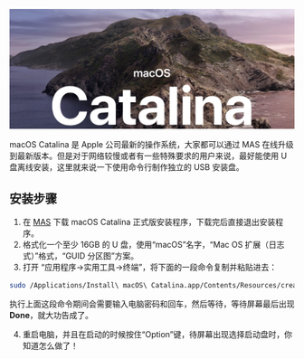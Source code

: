 ![](catalina.jpg)

macOS Catalina 是 Apple 公司最新的操作系统，大家都可以通过 MAS 在线升级到最新版本。但是对于网络较慢或者有一些特殊要求的用户来说，最好能使用 U 盘离线安装，这里就来说一下使用命令行制作独立的 USB 安装盘。

## 安装步骤

1. 在 [MAS](https://apps.apple.com/cn/app/macos-catalina/id1466841314?mt=12) 下载 macOS Catalina 正式版安装程序，下载完后直接退出安装程序。
2. 格式化一个至少 16GB 的 U 盘，使用“macOS”名字，“Mac OS 扩展（日志式）”格式，“GUID 分区图”方案。
3. 打开 “应用程序→实用工具→终端”，将下面的一段命令复制并粘贴进去：
   
```bash
sudo /Applications/Install\ macOS\ Catalina.app/Contents/Resources/createinstallmedia --volume /Volumes/macOS --nointeraction
```
执行上面这段命令期间会需要输入电脑密码和回车，然后等待，等待屏幕最后出现 **Done**，就大功告成了。

4. 重启电脑，并且在启动的时候按住“Option”键，待屏幕出现选择启动盘时，你知道怎么做了！
